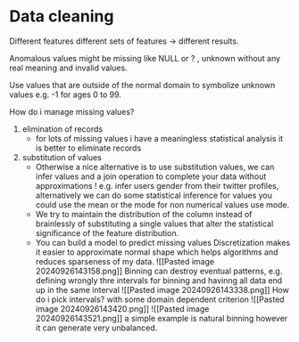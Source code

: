 # Data cleaning

Different features different sets of features -> different results.

Anomalous values might be missing like NULL or ? , unknown without any real meaning and invalid values.

Use values that are outside of the normal domain to symbolize unknown values e.g. -1 for ages 0 to 99.

How do i manage missing values?

1. elimination of records
	- for lots of missing values i have a meaningless statistical analysis it is better to eliminate records
2. substitution of values
	- Otherwise a nice alternative is to use substitution values, we can infer values and a join operation to complete your data without approximations ! e.g. infer users gender from their twitter profiles, alternatively we can do some statistical inference for values you could use the mean or the mode for non numerical values use mode. 
	-  We try to maintain the distribution of the column  instead of brainlessly of substituting a single values that alter the statistical significance of the feature distribution.
	- You can build a model to predict missing values 
Discretization makes it easier to approximate normal shape which helps algorithms and reduces sparseness of my data.
![[Pasted image 20240926143158.png]]
Binning can destroy eventual patterns, e.g. defining wrongly thre intervals for binning and havinng all data end up in the same interval 
![[Pasted image 20240926143338.png]]
How do i pick intervals? with some domain dependent criterion
![[Pasted image 20240926143420.png]]
![[Pasted image 20240926143521.png]]
a simple example is natural binning however it can generate very unbalanced.
